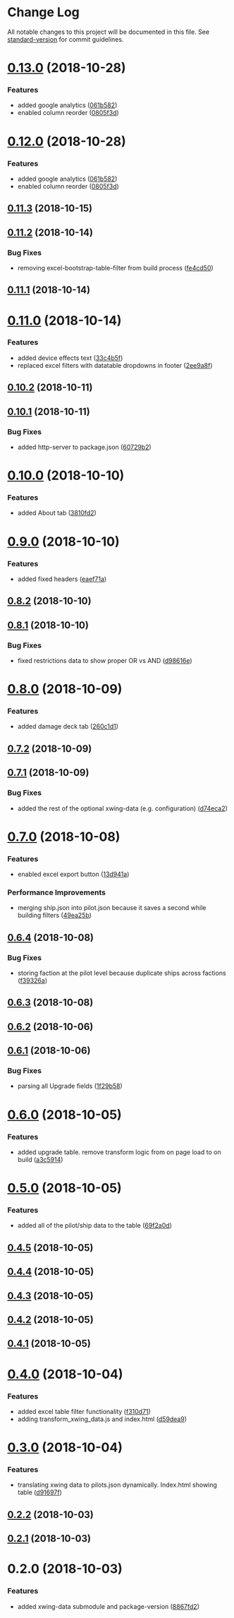 # Change Log

All notable changes to this project will be documented in this file. See [standard-version](https://github.com/conventional-changelog/standard-version) for commit guidelines.

<a name="0.13.0"></a>
# [0.13.0](https://github.com/davidhorm/xwing-datatables/compare/v0.11.3...v0.13.0) (2018-10-28)


### Features

* added google analytics ([061b582](https://github.com/davidhorm/xwing-datatables/commit/061b582))
* enabled column reorder ([0805f3d](https://github.com/davidhorm/xwing-datatables/commit/0805f3d))



<a name="0.12.0"></a>
# [0.12.0](https://github.com/davidhorm/xwing-datatables/compare/v0.11.3...v0.12.0) (2018-10-28)


### Features

* added google analytics ([061b582](https://github.com/davidhorm/xwing-datatables/commit/061b582))
* enabled column reorder ([0805f3d](https://github.com/davidhorm/xwing-datatables/commit/0805f3d))



<a name="0.11.3"></a>
## [0.11.3](https://github.com/davidhorm/xwing-datatables/compare/v0.11.2...v0.11.3) (2018-10-15)



<a name="0.11.2"></a>
## [0.11.2](https://github.com/davidhorm/xwing-datatables/compare/v0.11.1...v0.11.2) (2018-10-14)


### Bug Fixes

* removing excel-bootstrap-table-filter from build process ([fe4cd50](https://github.com/davidhorm/xwing-datatables/commit/fe4cd50))



<a name="0.11.1"></a>
## [0.11.1](https://github.com/davidhorm/xwing-datatables/compare/v0.11.0...v0.11.1) (2018-10-14)



<a name="0.11.0"></a>
# [0.11.0](https://github.com/davidhorm/xwing-datatables/compare/v0.10.2...v0.11.0) (2018-10-14)


### Features

* added device effects text ([33c4b5f](https://github.com/davidhorm/xwing-datatables/commit/33c4b5f))
* replaced excel filters with datatable dropdowns in footer ([2ee9a8f](https://github.com/davidhorm/xwing-datatables/commit/2ee9a8f))



<a name="0.10.2"></a>
## [0.10.2](https://github.com/davidhorm/xwing-datatables/compare/v0.10.1...v0.10.2) (2018-10-11)



<a name="0.10.1"></a>
## [0.10.1](https://github.com/davidhorm/xwing-datatables/compare/v0.10.0...v0.10.1) (2018-10-11)


### Bug Fixes

* added http-server to package.json ([60729b2](https://github.com/davidhorm/xwing-datatables/commit/60729b2))



<a name="0.10.0"></a>
# [0.10.0](https://github.com/davidhorm/xwing-datatables/compare/v0.9.0...v0.10.0) (2018-10-10)


### Features

* added About tab ([3810fd2](https://github.com/davidhorm/xwing-datatables/commit/3810fd2))



<a name="0.9.0"></a>
# [0.9.0](https://github.com/davidhorm/xwing-datatables/compare/v0.8.2...v0.9.0) (2018-10-10)


### Features

* added fixed headers ([eaef71a](https://github.com/davidhorm/xwing-datatables/commit/eaef71a))



<a name="0.8.2"></a>
## [0.8.2](https://github.com/davidhorm/xwing-datatables/compare/v0.8.1...v0.8.2) (2018-10-10)



<a name="0.8.1"></a>
## [0.8.1](https://github.com/davidhorm/xwing-datatables/compare/v0.8.0...v0.8.1) (2018-10-10)


### Bug Fixes

* fixed restrictions data to show proper OR vs AND ([d98616e](https://github.com/davidhorm/xwing-datatables/commit/d98616e))



<a name="0.8.0"></a>
# [0.8.0](https://github.com/davidhorm/xwing-datatables/compare/v0.7.2...v0.8.0) (2018-10-09)


### Features

* added damage deck tab ([260c1d1](https://github.com/davidhorm/xwing-datatables/commit/260c1d1))



<a name="0.7.2"></a>
## [0.7.2](https://github.com/davidhorm/xwing-datatables/compare/v0.7.1...v0.7.2) (2018-10-09)



<a name="0.7.1"></a>
## [0.7.1](https://github.com/davidhorm/xwing-datatables/compare/v0.7.0...v0.7.1) (2018-10-09)


### Bug Fixes

* added the rest of the optional xwing-data (e.g. configuration) ([d74eca2](https://github.com/davidhorm/xwing-datatables/commit/d74eca2))



<a name="0.7.0"></a>
# [0.7.0](https://github.com/davidhorm/xwing-datatables/compare/v0.6.4...v0.7.0) (2018-10-08)


### Features

* enabled excel export button ([13d941a](https://github.com/davidhorm/xwing-datatables/commit/13d941a))


### Performance Improvements

* merging ship.json into pilot.json because it saves a second while building filters ([49ea25b](https://github.com/davidhorm/xwing-datatables/commit/49ea25b))



<a name="0.6.4"></a>
## [0.6.4](https://github.com/davidhorm/xwing-datatables/compare/v0.6.3...v0.6.4) (2018-10-08)


### Bug Fixes

* storing faction at the pilot level because duplicate ships across factions ([f39326a](https://github.com/davidhorm/xwing-datatables/commit/f39326a))



<a name="0.6.3"></a>
## [0.6.3](https://github.com/davidhorm/xwing-datatables/compare/v0.6.2...v0.6.3) (2018-10-08)



<a name="0.6.2"></a>
## [0.6.2](https://github.com/davidhorm/xwing-datatables/compare/v0.6.1...v0.6.2) (2018-10-06)



<a name="0.6.1"></a>
## [0.6.1](https://github.com/davidhorm/xwing-datatables/compare/v0.6.0...v0.6.1) (2018-10-06)


### Bug Fixes

* parsing all Upgrade fields ([1f29b58](https://github.com/davidhorm/xwing-datatables/commit/1f29b58))



<a name="0.6.0"></a>
# [0.6.0](https://github.com/davidhorm/xwing-datatables/compare/v0.5.0...v0.6.0) (2018-10-05)


### Features

* added upgrade table. remove transform logic from on page load to on build ([a3c5914](https://github.com/davidhorm/xwing-datatables/commit/a3c5914))



<a name="0.5.0"></a>
# [0.5.0](https://github.com/davidhorm/xwing-datatables/compare/v0.4.5...v0.5.0) (2018-10-05)


### Features

* added all of the pilot/ship data to the table ([69f2a0d](https://github.com/davidhorm/xwing-datatables/commit/69f2a0d))



<a name="0.4.5"></a>
## [0.4.5](https://github.com/davidhorm/xwing-datatables/compare/v0.4.4...v0.4.5) (2018-10-05)



<a name="0.4.4"></a>
## [0.4.4](https://github.com/davidhorm/xwing-datatables/compare/v0.4.3...v0.4.4) (2018-10-05)



<a name="0.4.3"></a>
## [0.4.3](https://github.com/davidhorm/xwing-datatables/compare/v0.4.2...v0.4.3) (2018-10-05)



<a name="0.4.2"></a>
## [0.4.2](https://github.com/davidhorm/xwing-datatables/compare/v0.4.1...v0.4.2) (2018-10-05)



<a name="0.4.1"></a>
## [0.4.1](https://github.com/davidhorm/xwing-datatables/compare/v0.4.0...v0.4.1) (2018-10-05)



<a name="0.4.0"></a>
# [0.4.0](https://github.com/davidhorm/xwing-datatables/compare/v0.3.0...v0.4.0) (2018-10-04)


### Features

* added excel table filter functionality ([f310d71](https://github.com/davidhorm/xwing-datatables/commit/f310d71))
* adding transform_xwing_data.js and index.html ([d59dea9](https://github.com/davidhorm/xwing-datatables/commit/d59dea9))



<a name="0.3.0"></a>
# [0.3.0](https://github.com/davidhorm/xwing-datatables/compare/v0.2.2...v0.3.0) (2018-10-04)


### Features

* translating xwing data to pilots.json dynamically. Index.html showing table ([d91697f](https://github.com/davidhorm/xwing-datatables/commit/d91697f))



<a name="0.2.2"></a>
## [0.2.2](https://github.com/davidhorm/xwing-datatables/compare/v0.2.1...v0.2.2) (2018-10-03)



<a name="0.2.1"></a>
## [0.2.1](https://github.com/davidhorm/xwing-datatables/compare/v0.2.0...v0.2.1) (2018-10-03)



<a name="0.2.0"></a>
# 0.2.0 (2018-10-03)


### Features

* added xwing-data submodule and package-version ([8867fd2](https://github.com/davidhorm/xwing-datatables/commit/8867fd2))
